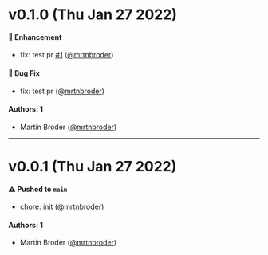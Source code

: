 # v0.1.0 (Thu Jan 27 2022)

#### 🚀 Enhancement

- fix: test pr [#1](https://github.com/unperfekt/auto-poc/pull/1) ([@mrtnbroder](https://github.com/mrtnbroder))

#### 🐛 Bug Fix

- fix: test pr ([@mrtnbroder](https://github.com/mrtnbroder))

#### Authors: 1

- Martin Broder ([@mrtnbroder](https://github.com/mrtnbroder))

---

# v0.0.1 (Thu Jan 27 2022)

#### ⚠️ Pushed to `main`

- chore: init ([@mrtnbroder](https://github.com/mrtnbroder))

#### Authors: 1

- Martin Broder ([@mrtnbroder](https://github.com/mrtnbroder))
